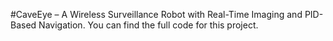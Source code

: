 #CaveEye – A Wireless Surveillance Robot with Real-Time Imaging and PID-Based Navigation.
You can find the full code for this project.
